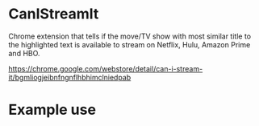 # CanIStreamIt
Chrome extension that tells if the move/TV show with most similar title to the highlighted text is available to stream on Netflix, Hulu, Amazon Prime and HBO. 

https://chrome.google.com/webstore/detail/can-i-stream-it/bgmliogjeibnfngnflhbhimclniedpab

 # Example use
 
